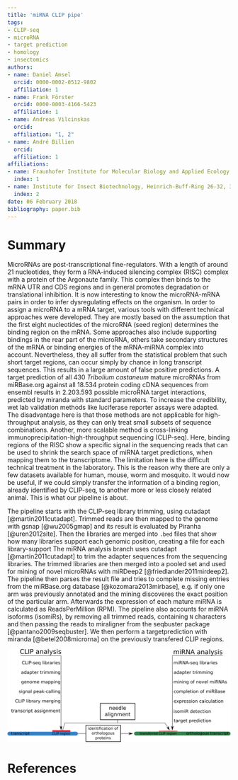 ```yaml
---
title: 'miRNA CLIP pipe'
tags:
- CLIP-seq
- microRNA
- target prediction
- homology
- insectomics
authors:
- name: Daniel Amsel
  orcid: 0000-0002-0512-9802
  affiliation: 1
- name: Frank Förster
  orcid: 0000-0003-4166-5423
  affiliation: 1
- name: Andreas Vilcinskas
  orcid:
  affiliation: "1, 2"
- name: André Billion
  orcid:
  affiliation: 1
affiliations:
- name: Fraunhofer Institute for Molecular Biology and Applied Ecology, Department of Bioresources, Winchester Str. 2, 35394 Giessen, Germany
  index: 1
- name: Institute for Insect Biotechnology, Heinrich-Buff-Ring 26-32, 35392 Giessen, Germany
  index: 2
date: 06 February 2018
bibliography: paper.bib
---
```


# Summary
MicroRNAs are post-transcriptional fine-regulators. With a length of around 21 nucleotides, they form a RNA-induced silencing complex (RISC) complex with a protein of the Argonaute family. This complex then binds to the mRNA UTR and CDS regions and in general promotes degradation or translational inhibition. It is now interesting to know the microRNA-mRNA pairs in order to infer dysregulating effects on the organism. In order to assign a microRNA to a mRNA target, various tools with different technical approaches were developed. They are mostly based on the assumption that the first eight nucleotides of the microRNA (seed region) determines the binding region on the mRNA. Some approaches also include supporting bindings in the rear part of the microRNA, others take secondary structures of the mRNA or binding energies of the mRNA-miRNA complex into account. Nevertheless, they all suffer from the statistical problem that such short target regions, can occur simply by chance in long transcript sequences. This results in a large amount of false positive predictions. A target prediction of all 430 *Tribolium castaneum* mature microRNAs from miRBase.org against all 18.534 protein coding cDNA sequences from ensembl results in 2.203.593 possible microRNA target interactions, predicted by miranda  with standard parameters. To increase the credibility, wet lab validation methods like luciferase reporter assays were adapted. The disadvantage here is that those methods are not applicable for high-throughput analysis, as they can only treat small subsets of sequence combinations. Another, more scalable method is cross-linking immunoprecipitation-high-throughput sequencing (CLIP-seq). Here, binding regions of the RISC show a specific signal in the sequencing reads that can be used to shrink the search space of miRNA target predictions, when mapping them to the transcriptome. The limitation here is the difficult technical treatment in the laboratory. This is the reason why there are only a few datasets available for human, mouse, worm and mosquito. It would now be useful, if we could simply transfer the information of a binding region, already identified by CLIP-seq, to another more or less closely related animal. This is what our pipeline is about. 

The pipeline starts with the CLIP-seq library trimming, using cutadapt [@martin2011cutadapt]. Trimmed reads are then mapped to the genome with gsnap [@wu2005gmap] and its result is evaluated by Piranha [@uren2012site]. Then the libraries are merged into `.bed` files that show how many libraries support each genomic position, creating a file for each library-support
The miRNA analysis branch uses cutadapt [@martin2011cutadapt] to trim the adapter sequences from the sequencing libraries. The trimmed libraries are then merged into a pooled set and used for mining of novel microRNAs with miRDeep2 [@friedlander2011mirdeep2]. The pipeline then parses the result file and tries to complete missing entries from the miRBase.org database [@kozomara2013mirbase], e.g. if only one arm was previously annotated and the mining discoveres the exact position of the particular arm. Afterwards the expression of each mature miRNA is calculated as ReadsPerMillion (RPM). The pipeline also accounts for miRNA isoforms (isomiRs), by removing all trimmed reads, containing `N` characters and then passing the reads to miraligner from the seqbuster package [@pantano2009seqbuster]. We then perform a targetprediction with miranda [@betel2008microrna] on the previously transfered CLIP regions.

![scheme of the pipeline](miRNA_CLIP_pipe.png)

# References
